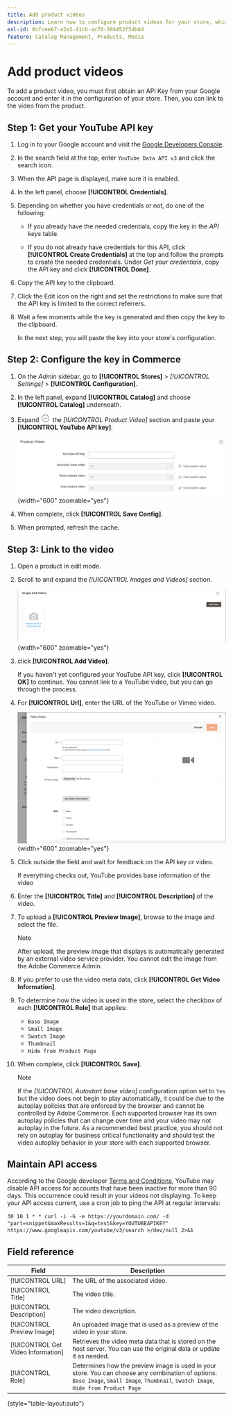 ```yaml
---
title: Add product videos
description: Learn how to configure product videos for your store, which requires a YouTube data API key from a Google account, and add a video link for a product.
exl-id: 0cfcee67-a2e2-41cb-ac70-304452f5db6d
feature: Catalog Management, Products, Media
---
```

# Add product videos

To add a product video, you must first obtain an API Key from your Google account and enter it in the configuration of your store. Then, you can link to the video from the product.

## Step 1: Get your YouTube API key

1. Log in to your Google account and visit the [Google Developers Console][1].

1. In the search field at the top, enter `YouTube Data API v3` and click the search icon.

1. When the API page is displayed, make sure it is enabled.

1. In the left panel, choose **[!UICONTROL Credentials]**.

1. Depending on whether you have credentials or not, do one of the following:

   - If you already have the needed credentials, copy the key in the _API keys_ table.

   - If you do not already have credentials for this API, click **[!UICONTROL Create Credentials]**  at the top and follow the prompts to create the needed credentials. Under _Get your credentials_, copy the API key and click **[!UICONTROL Done]**.

1. Copy the API key to the clipboard.

1. Click the Edit icon on the right and set the restrictions to make sure that the API key is limited to the correct referrers.

1. Wait a few moments while the key is generated and then copy the key to the clipboard.

    In the next step, you will paste the key into your store's configuration.

## Step 2: Configure the key in Commerce

1. On the _Admin_ sidebar, go to **[!UICONTROL Stores]** > _[!UICONTROL Settings]_ > **[!UICONTROL Configuration]**.

1. In the left panel, expand **[!UICONTROL Catalog]** and choose **[!UICONTROL Catalog]** underneath.

1. Expand ![Expansion selector](../assets/icon-display-expand.png) the _[!UICONTROL Product Video]_ section and paste your **[!UICONTROL YouTube API key]**.

   ![Product Video configuration](../configuration-reference/catalog/assets/catalog-product-video.png){width="600" zoomable="yes"}

1. When complete, click **[!UICONTROL Save Config]**.

1. When prompted, refresh the cache.

## Step 3: Link to the video

1. Open a product in edit mode.

1. Scroll to and expand the _[!UICONTROL Images and Videos]_ section.

   ![Images and Videos](./assets/product-simple-images-videos.png){width="600" zoomable="yes"}

1. click **[!UICONTROL Add Video]**.

   If you haven't yet configured your YouTube API key, click **[!UICONTROL OK]** to continue. You cannot link to a YouTube video, but you can go through the process.

1. For **[!UICONTROL Url]**, enter the URL of the YouTube or Vimeo video.

   ![New video for product](./assets/product-video-add.png){width="600" zoomable="yes"}

1. Click outside the field and wait for feedback on the API key or video.

   If everything checks out, YouTube provides base information of the video

1. Enter the **[!UICONTROL Title]** and **[!UICONTROL Description]** of the video.

1. To upload a **[!UICONTROL Preview Image]**, browse to the image and select the file.

   >[!NOTE]
   >
   >After upload, the preview image that displays is automatically generated by an external video service provider. You cannot edit the image from the Adobe Commerce Admin.

1. If you prefer to use the video meta data, click **[!UICONTROL Get Video Information]**.

1. To determine how the video is used in the store, select the checkbox of each **[!UICONTROL Role]** that applies:

   - `Base Image`
   - `Small Image`
   - `Swatch Image`
   - `Thumbnail`
   - `Hide from Product Page`

1. When complete, click **[!UICONTROL Save]**.

   >[!NOTE]
   >
   >If the _[!UICONTROL Autostart base video]_ configuration option set to `Yes` but the video does not begin to play automatically, it could be due to the autoplay policies that are enforced by the browser and cannot be controlled by Adobe Commerce. Each supported browser has its own autoplay policies that can change over time and your video may not autoplay in the future. As a recommended best practice, you should not rely on autoplay for business critical functionality and should test the video autoplay behavior in your store with each supported browser. 

## Maintain API access

According to the Google developer [Terms and Conditions], YouTube may disable API access for accounts that have been inactive for more than 90 days. This occurrence could result in your videos not displaying. To keep your API access current, use a cron job to ping the API at regular intervals:

```code
30 10 1 * * curl -i -G -e https://yourdomain.com/ -d "part=snippet&maxResults=1&q=test&key=YOUTUBEAPIKEY" https://www.googleapis.com/youtube/v3/search >/dev/null 2>&1
```

## Field reference

|Field|Description|
|--- |--- |
|[!UICONTROL URL]|The URL of the associated video.|
|[!UICONTROL Title]|The video title.|
|[!UICONTROL Description]|The video description.|
|[!UICONTROL Preview Image]|An uploaded image that is used as a preview of the video in your store.|
|[!UICONTROL Get Video Information]|Retrieves the video meta data that is stored on the host server. You can use the original data or update it as needed.|
|[!UICONTROL Role]|Determines how the preview image is used in your store. You can choose any combination of options: `Base Image`, `Small Image`, `Thumbnail`, `Swatch Image`, `Hide from Product Page`|

{style="table-layout:auto"}

[1]: https://console.developers.google.com/
[Terms and Conditions]: https://developers.google.com/youtube/terms/developer-policies#d.-accessing-youtube-api-services
